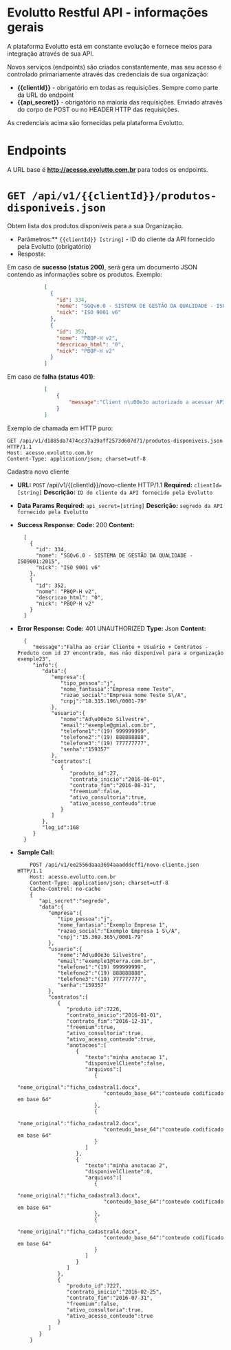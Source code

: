 # Evolutto Restful API - informações gerais

A plataforma Evolutto está em constante evolução e fornece meios para integração através de sua API.

Novos serviços (endpoints) são criados constantemente, mas seu acesso é controlado primariamente
através das credenciais de sua organização:

- **{{clientId}}** - obrigatório em todas as requisições. Sempre como parte da URL do endpoint 
- **{{api_secret}}** - obrigatório na maioria das requisições. Enviado através do corpo de POST ou no HEADER HTTP das requisições.

As credenciais acima são fornecidas pela plataforma Evolutto.



# Endpoints

A URL base é **http://acesso.evolutto.com.br** para todos os endpoints. 

# `GET /api/v1/{{clientId}}/produtos-disponiveis.json`

Obtem lista dos produtos disponiveis para a sua Organização.

* Parâmetros:** `{{clientId}} [string]` - ID do cliente da API fornecido pela Evolutto (obrigatório)
* Resposta:

Em caso de **sucesso (status 200)**, será gera um documento JSON contendo as informações sobre os produtos. Exemplo:

```json
            [
              {
                "id": 334,
                "nome": "SGQv6.0 - SISTEMA DE GESTÃO DA QUALIDADE - ISO9001:2015",
                "nick": "ISO 9001 v6"
              },
              {
                "id": 352,
                "nome": "PBQP-H v2",
                "descricao_html": "0",
                "nick": "PBQP-H v2"
              }
            ]
```

Em caso de **falha (status 401)**:
  
```json
            [
                {
                    "message":"Client n\u00e3o autorizado a acessar API"
                }
            ]
```
        
Exemplo de chamada em HTTP puro:

```  
GET /api/v1/d1885da7474cc37a39aff2573d607d71/produtos-disponiveis.json HTTP/1.1
Host: acesso.evolutto.com.br
Content-Type: application/json; charset=utf-8
```  




Cadastra novo cliente

* **URL:** `POST` /api/v1/{{clientId}}/novo-cliente HTTP/1.1
   **Required:** `clientId=[string]`
   **Descrição:** `ID do cliente da API fornecido pela Evolutto` 

* **Data Params**
   **Required:** `api_secret=[string]`
   **Descrição:** `segredo da API fornecido pela Evolutto`

* **Success Response:**
   **Code:** 200
   **Content:** 
        
        [
          {
            "id": 334,
            "nome": "SGQv6.0 - SISTEMA DE GESTÃO DA QUALIDADE - ISO9001:2015",
            "nick": "ISO 9001 v6"
          },
          {
            "id": 352,
            "nome": "PBQP-H v2",
            "descricao_html": "0",
            "nick": "PBQP-H v2"
          }
        ]
 
* **Error Response:**
  **Code:** 401 UNAUTHORIZED
     **Type:** Json
     **Content:** 
     
     
        {
           "message":"Falha ao criar Cliente + Usuário + Contratos - Produto com id 27 encontrado, mas não disponível para a organização exemple23",
           "info":{
              "data":{
                 "empresa":{
                    "tipo_pessoa":"j",
                    "nome_fantasia":"Empresa nome Teste",
                    "razao_social":"Empresa nome Teste S\/A",
                    "cnpj":"18.315.196\/0001-79"
                 },
                 "usuario":{
                    "nome":"Ad\u00e3o Silvestre",
                    "email":"exemple@gmial.com.br",
                    "telefone1":"(19) 999999999",
                    "telefone2":"(19) 888888888",
                    "telefone3":"(19) 777777777",
                    "senha":"159357"
                 },
                 "contratos":[
                    {
                       "produto_id":27,
                       "contrato_inicio":"2016-06-01",
                       "contrato_fim":"2016-08-31",
                       "freemium":false,
                       "ativo_consultoria":true,
                       "ativo_acesso_conteudo":true
                    }
                 ]
              },
              "log_id":168
           }
        }
        
        
* **Sample Call:**

          POST /api/v1/ee2556daaa3694aaadddcff1/novo-cliente.json HTTP/1.1
          Host: acesso.evolutto.com.br
          Content-Type: application/json; charset=utf-8
          Cache-Control: no-cache
          {
             "api_secret":"segredo",
             "data":{
                "empresa":{
                   "tipo_pessoa":"j",
                   "nome_fantasia":"Exemplo Empresa 1",
                   "razao_social":"Exemplo Empresa 1 S\/A",
                   "cnpj":"15.369.365\/0001-79"
                },
                "usuario":{
                   "nome":"Ad\u00e3o Silvestre",
                   "email":"exemple1@terra.com.br",
                   "telefone1":"(19) 999999999",
                   "telefone2":"(19) 888888888",
                   "telefone3":"(19) 777777777",
                   "senha":"159357"
                },
                "contratos":[
                   {
                      "produto_id":7226,
                      "contrato_inicio":"2016-01-01",
                      "contrato_fim":"2016-12-31",
                      "freemium":true,
                      "ativo_consultoria":true,
                      "ativo_acesso_conteudo":true,
                      "anotacoes":[
                         {
                            "texto":"minha anotacao 1",
                            "disponivelCliente":false,
                            "arquivos":[
                               {
                                  "nome_original":"ficha_cadastral1.docx",
                                  "conteudo_base_64":"conteudo codificado em base 64"
                               },
                               {
                                  "nome_original":"ficha_cadastral2.docx",
                                  "conteudo_base_64":"conteudo codificado em base 64"
                               }
                            ]
                         },
                         {
                            "texto":"minha anotacao 2",
                            "disponivelCliente":0,
                            "arquivos":[
                               {
                                  "nome_original":"ficha_cadastral3.docx",
                                  "conteudo_base_64":"conteudo codificado em base 64"
                               },
                               {
                                  "nome_original":"ficha_cadastral4.docx",
                                  "conteudo_base_64":"conteudo codificado em base 64"
                               }
                            ]
                         }
                      ]
                   },
                   {
                      "produto_id":7227,
                      "contrato_inicio":"2016-02-25",
                      "contrato_fim":"2016-07-31",
                      "freemium":false,
                      "ativo_consultoria":true,
                      "ativo_acesso_conteudo":true
                   }
                ]
             }
          }
